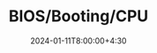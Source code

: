 ---
type: lecture
date: 2024-01-11T8:00:00+4:30
title: BIOS/Booting/CPU
tldr: "Booting an Operating System."
thumbnail: /static_files/presentations/staticanalysis.jpeg
links:
    - url: /static_files/presentations/2_bootprocess.pdf
      name: slides
---